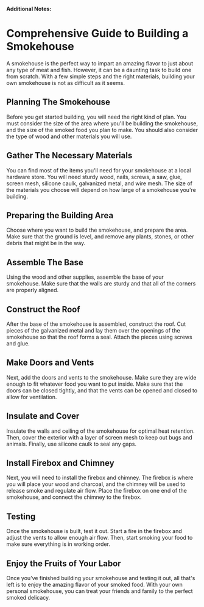 **Additional Notes:**

# Comprehensive Guide to Building a Smokehouse

A smokehouse is the perfect way to impart an amazing flavor to just about any type of meat and fish. However, it can be a daunting task to build one from scratch. With a few simple steps and the right materials, building your own smokehouse is not as difficult as it seems. 

## Planning The Smokehouse

Before you get started building, you will need the right kind of plan. You must consider the size of the area where you'll be building the smokehouse, and the size of the smoked food you plan to make. You should also consider the type of wood and other materials you will use.

## Gather The Necessary Materials

You can find most of the items you'll need for your smokehouse at a local hardware store. You will need sturdy wood, nails, screws, a saw, glue, screen mesh, silicone caulk, galvanized metal, and wire mesh. The size of the materials you choose will depend on how large of a smokehouse you're building. 

## Preparing the Building Area

Choose where you want to build the smokehouse, and prepare the area. Make sure that the ground is level, and remove any plants, stones, or other debris that might be in the way. 

## Assemble The Base

Using the wood and other supplies, assemble the base of your smokehouse. Make sure that the walls are sturdy and that all of the corners are properly aligned.

## Construct the Roof

After the base of the smokehouse is assembled, construct the roof. Cut pieces of the galvanized metal and lay them over the openings of the smokehouse so that the roof forms a seal. Attach the pieces using screws and glue.

## Make Doors and Vents

Next, add the doors and vents to the smokehouse. Make sure they are wide enough to fit whatever food you want to put inside. Make sure that the doors can be closed tightly, and that the vents can be opened and closed to allow for ventilation. 

## Insulate and Cover

Insulate the walls and ceiling of the smokehouse for optimal heat retention. Then, cover the exterior with a layer of screen mesh to keep out bugs and animals. Finally, use silicone caulk to seal any gaps.

## Install Firebox and Chimney

Next, you will need to install the firebox and chimney. The firebox is where you will place your wood and charcoal, and the chimney will be used to release smoke and regulate air flow. Place the firebox on one end of the smokehouse, and connect the chimney to the firebox.

## Testing

Once the smokehouse is built, test it out. Start a fire in the firebox and adjust the vents to allow enough air flow. Then, start smoking your food to make sure everything is in working order. 

## Enjoy the Fruits of Your Labor 

Once you’ve finished building your smokehouse and testing it out, all that's left is to enjoy the amazing flavor of your smoked food. With your own personal smokehouse, you can treat your friends and family to the perfect smoked delicacy.